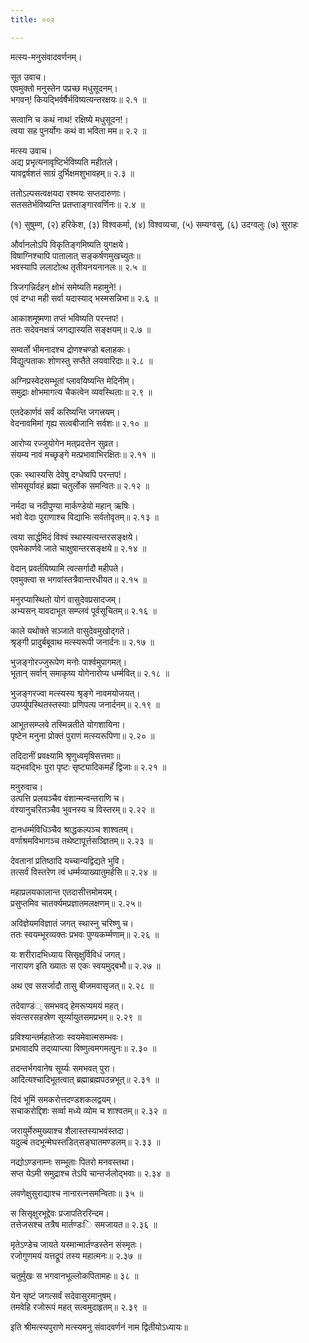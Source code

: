 ```yaml
---
title: ००२

---
```

मत्स्य-मनुसंवादवर्णनम्।  
  
सूत उवाच।  
एवमुक्तो मनुस्तेन पप्रच्छ मधुसूदनम्।  
भगवन्! कियद्भिर्वर्षैर्भविष्यत्यन्तरक्षयः॥ २.१ ॥  
  
सत्वानि च कथं नाथ! रक्षिष्ये मधुसूदन!।  
त्वया सह पुनर्योगः कथं वा भविता मम॥ २.२ ॥  
  
मत्स्य उवाच।  
अद्य प्रभृत्यनावृष्टिर्भविष्यति महीतले।  
यावद्वर्षशतं साग्रं दुर्भिक्षमशुभावहम्॥ २.३ ॥  
  
ततोऽल्पसत्वक्षयदा रश्मयः सप्तदारुणाः।  
सतसतेर्भविष्यन्ति प्रतप्ताङ्गारवर्णिनः॥ २.४ ॥  
  
(१) सुषुम्ण, (२) हरिकेश, (३) विश्वकर्मा, (४) विश्वव्यचा, (५) सम्यग्वसु, (६) उदग्वलुः (७) सुराहः  
  
और्वानलोऽपि विकृतिङ्गमिष्यति युगक्षये।  
विषाग्निश्चापि पातालात् सङ्कर्षणमुखच्युतः॥  
भवस्यापि ललाटोत्थ तृतीयनयनानलः॥ २.५ ॥  
  
त्रिजगन्निर्दहन् क्षोभं समेष्यति महामुने!।  
एवं दग्धा मही सर्वा यदास्याद् भस्मसन्निभा॥ २.६ ॥  
  
आकाशमूष्मणा तप्तं भविष्यति परन्तप!।  
ततः सदेवनक्षत्रं जगद्यास्यति सङ्क्षयम्‌॥ २.७ ॥  
  
सम्वर्तो भीमनादश्च द्रोणश्चण्डो बलाहकः।  
विद्युत्पताकः शोणस्तु सप्तैते लयवारिदाः॥ २.८ ॥  
  
अग्निप्रस्वेदसम्भूतां प्लावयिष्यन्ति मेदिनीम्।  
समुद्राः क्षोभमागत्य चैकत्वेन व्यवस्थिताः॥ २.९ ॥  
  
एतदेकार्णवं सर्वं करिष्यन्ति जगत्त्रयम्।  
वेदनावमिमां गृह्य सत्वबीजानि सर्वशः॥ २.१० ॥  
  
आरोप्य रज्जुयोगेन मत्‌प्रदत्तेन सुव्रत।  
संयम्य नावं मच्छृङ्गे मत्प्रभावाभिरक्षितः॥ २.११ ॥  
  
एकः स्थास्यसि देवेषु दग्धेष्वपि परन्तप!।  
सोमसूर्यावहं ब्रह्मा चतुर्लोक समन्वितः॥ २.१२ ॥  
  
नर्मदा च नदीपुण्या मार्कण्डेयो महान् ऋषिः।  
भवो वेदाः पुराणाश्च विद्याभिः सर्वतोवृतम्॥ २.१३ ॥  
  
त्वया सार्द्धमिदं विश्वं स्थास्यत्यन्तरसङ्क्षये।  
एवमेकार्णवे जाते चाक्षुषान्तरसङ्क्षये॥ २.१४ ॥  
  
वेदान् प्रवर्तयिष्यामि त्वत्सर्गादौ महीपते।  
एवमुक्त्वा स भगवांस्तत्रैवान्तरधीयत॥ २.१५ ॥  
  
मनुरप्यास्थितो योगं वासुदेवप्रसादजम्।  
अभ्यसन् यावदाभूत सम्प्लवं पूर्वसूचितम्॥ २.१६ ॥  
  
काले यथोक्ते सञ्जाते वासुदेवमुखोद्गते।  
श्रृङ्गी प्रादुर्बबूवाथ मत्स्यरूपी जनार्दनः॥ २.१७ ॥  
  
भुजङ्गोरज्जुरूपेण मनोः पार्श्वमुपागमत्।  
भूतान्‌ सर्वान्‌ समाकृष्य योगेनारोप्य धर्म्मवित्॥ २.१८ ॥  
  
भुजङ्गरज्वा मत्स्यस्य श्रृङ्गे नावमयोजयत्।  
उपर्य्युपस्थितस्तस्याः प्रणिपत्य जनार्दनम्॥ २.१९ ॥  
  
आभूतसम्प्लवे तस्मिन्नतीते योगशायिना।  
पृष्टेन मनुना प्रोक्तं पुराणं मत्स्यरूपिणा॥ २.२० ॥  
  
तदिदानीं प्रवक्ष्यामि श्रृणुध्वमृषिसत्तमाः॥  
यद्भवद्भिः पुरा पृष्टः सृष्ट्यादिकमहँ द्विजाः॥ २.२१ ॥  
  
मनुरुवाच।  
उत्पत्ति प्रलयञ्चैव वंशान्मन्वन्तराणि च।  
वंश्यानुचरितञ्चैव भुवनस्य च विस्तरम्॥ २.२२ ॥  
  
दानधर्म्मविधिञ्चैव श्राद्धकल्पञ्च शाश्वतम्।  
वर्णाश्रमविभागञ्च तथेष्टापूर्त्तसञ्ज्ञितम्॥ २.२३ ॥  
  
देवतानां प्रतिष्ठादि यच्चान्यद्विद्यते भुवि।  
तत्सर्वं विस्तरेण त्वं धर्म्मव्याख्यातुमर्हसि॥ २.२४ ॥  
  
महाप्रलयकालान्त एतदासीत्तमोमयम्।  
प्रसुप्तमिव चातर्क्यमप्रज्ञातमलक्षणम्॥ २.२५॥  
  
अविज्ञेयमविज्ञातं जगत् स्थास्नु चरिष्णु च।  
ततः स्वयम्भूरव्यक्तः प्रभवः पुण्यकर्म्मणाम्॥ २.२६ ॥  
  
यः शरीरादभिध्याय सिसृक्षुर्विविधं जगत्।  
नारायण इति ख्यातः स एकः स्वयमुद्‌बभौ॥ २.२७ ॥  
  
अथ एव ससर्जादौ तासु बीजमवासृजत्॥ २.२८ ॥  
  
तदेवाण्डं् समभवद् हेमरूप्यमयं महत्।  
संवत्सरसहस्रेण सूर्य्यायुतसमप्रभम्॥ २.२९ ॥  
  
प्रविश्यान्तर्महातेजाः स्वयमेवात्मसम्भवः।  
प्रभावादपि तद्‌व्याप्त्या विष्णुत्वमगमत्पुनः॥ २.३० ॥  
  
तदन्तर्भगवानेष सूर्य्यः समभवत् पुरा।  
आदित्यश्चादिभूतत्वात् ब्रह्माब्रह्मपठन्नभूत्॥ २.३१ ॥  
  
दिवं भूमिं समकरोत्तदण्डशकलद्वयम्।  
सचाकरोद्दिशः सर्व्वा मध्ये व्योम च शाश्वतम्॥ २.३२ ॥  
  
जरायुर्मेरुमुख्याश्च शैलास्तस्याभवंस्तदा।  
यदुल्बं तदभून्मेघस्तडित्‌सङ्घातमण्डलम्॥ २.३३ ॥  
  
नद्योऽण्डनाम्नः सम्भूताः पितरो मनवस्तथा।  
सप्त येऽमी समुद्राश्च तेऽपि चान्तर्जलोद्भवाः॥ २.३४ ॥  
  
लवणेक्षुसुराद्याश्च नानारत्नसमन्विताः॥ ३५ ॥  
  
स सिसृक्षुरभूद्देवः प्रजापतिररिन्दम।  
तत्तेजसश्च तत्रैष मार्तण्डःि समजायत॥ २.३६ ॥  
  
मृतेऽण्डेच जायते यस्मान्मार्तण्डस्तेन संस्मृतः।  
रजोगुणमयं यत्तद्रूपं तस्य महात्मनः॥ २.३७ ॥  
  
चतुर्मुखः स भगवानभूल्लोकपितामहः॥ ३८ ॥  
  
येन सृष्टं जगत्सर्वं सदेवासुरमानुषम्।  
तमवेहि रजोरूपं महत्‌ सत्वमुदाहृतम्॥ २.३९ ॥  
  
इति श्रीमत्स्यपुराणे मत्स्यमनु संवादवर्णनं नाम द्वितीयोऽध्यायः॥